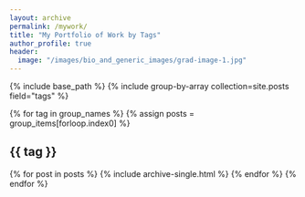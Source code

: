 ```yaml
---
layout: archive
permalink: /mywork/
title: "My Portfolio of Work by Tags"
author_profile: true
header:
  image: "/images/bio_and_generic_images/grad-image-1.jpg"
---
```


{% include base_path %}
{% include group-by-array collection=site.posts field="tags" %}

{% for tag in group_names %}
  {% assign posts = group_items[forloop.index0] %}
  <h2 id="{{ tag | slugify }}" class="archive__subtitle">{{ tag }}</h2>
  {% for post in posts %}
    {% include archive-single.html %}
  {% endfor %}
{% endfor %}  
